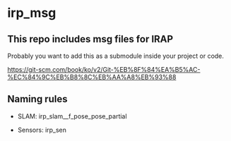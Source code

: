 # irp_msg

## This repo includes msg files for IRAP

Probably you want to add this as a submodule inside your project or code.

https://git-scm.com/book/ko/v2/Git-%EB%8F%84%EA%B5%AC-%EC%84%9C%EB%B8%8C%EB%AA%A8%EB%93%88

## Naming rules

* SLAM: irp_slam_<backend>_f_pose_pose_partial

* Sensors: irp_sen
